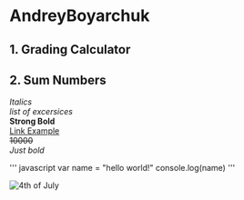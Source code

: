 # AndreyBoyarchuk
## 1. Grading Calculator
## 2. Sum Numbers
_Italics_ <br/>
_list of excersices_  <br/>
**Strong Bold**  <br/>
[Link Example](https://github.com/06-27-2022/AndreyBoyarchuk "Title") <br/> 
~~10000~~ <br/>
*Just bold*<br/>    

''' 
javascript
var name = "hello world!"
console.log(name)
'''


![4th of July](https://png.pngtree.com/png-clipart/20210530/original/pngtree-4th-of-july-greeting-celebration-flag-festival-png-image_6352325.jpg)






